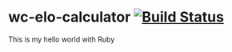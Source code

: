 wc-elo-calculator [![Build Status](https://travis-ci.org/robkorv/wc-elo-calculator.svg?branch=master)](https://travis-ci.org/robkorv/wc-elo-calculator)
=================

This is my hello world with Ruby
